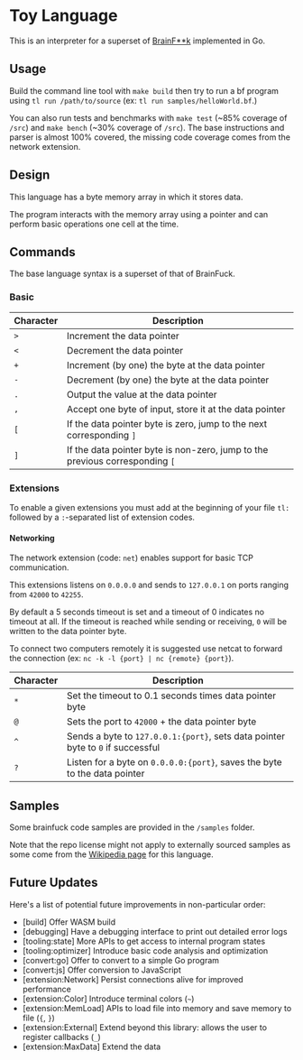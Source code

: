 # Toy Language

This is an interpreter for a superset of [BrainF**k](https://en.wikipedia.org/wiki/Brainfuck) implemented in Go.

## Usage

Build the command line tool with `make build` then try to run a bf program using `tl run /path/to/source` (ex: `tl run samples/helloWorld.bf`.)

You can also run tests and benchmarks with `make test` (~85% coverage of `/src`) and `make bench` (~30% coverage of `/src`). The base instructions and parser is almost 100% covered, the missing code coverage comes from the network extension.

## Design

This language has a byte memory array in which it stores data.

The program interacts with the memory array using a pointer and can perform basic operations one cell at the time.

## Commands

The base language syntax is a superset of that of BrainFuck.

### Basic

| Character | Description |
|-----------|-------------|
| `>` | Increment the data pointer |
| `<` | Decrement the data pointer |
| `+` | Increment (by one) the byte at the data pointer |
| `-` | Decrement (by one) the byte at the data pointer |
| `.` | Output the value at the data pointer |
| `,` | Accept one byte of input, store it at the data pointer |
| `[` | If the data pointer byte is zero, jump to the next corresponding `]` |
| `]` | If the data pointer byte is non-zero, jump to the previous corresponding `[` |

### Extensions

To enable a given extensions you must add at the beginning of your file `tl:` followed by a `:`-separated list of extension codes.

#### Networking

The network extension (code: `net`) enables support for basic TCP communication.

This extensions listens on `0.0.0.0` and sends to `127.0.0.1` on ports ranging from `42000` to `42255`.

By default a 5 seconds timeout is set and a timeout of 0 indicates no timeout at all.
If the timeout is reached while sending or receiving, `0` will be written to the data pointer byte. 

To connect two computers remotely it is suggested use netcat to forward the connection (ex: `nc -k -l {port} | nc {remote} {port}`).

| Character | Description |
|-----------|-------------|
| `*` | Set the timeout to 0.1 seconds times data pointer byte | 
| `@` | Sets the port to `42000` + the data pointer byte |
| `^` | Sends a byte to `127.0.0.1:{port}`, sets data pointer byte to `0` if successful |
| `?` | Listen for a byte on `0.0.0.0:{port}`, saves the byte to the data pointer |

## Samples

Some brainfuck code samples are provided in the `/samples` folder.

Note that the repo license might not apply to externally sourced samples as some come from the [Wikipedia page](https://en.wikipedia.org/wiki/Brainfuck#Examples) for this language.

## Future Updates

Here's a list of potential future improvements in non-particular order:

- [build] Offer WASM build
- [debugging] Have a debugging interface to print out detailed error logs
- [tooling:state] More APIs to get access to internal program states
- [tooling:optimizer] Introduce basic code analysis and optimization
- [convert:go] Offer to convert to a simple Go program
- [convert:js] Offer conversion to JavaScript
- [extension:Network] Persist connections alive for improved performance
- [extension:Color] Introduce terminal colors (`~`)
- [extension:MemLoad] APIs to load file into memory and save memory to file (`{`, `}`)
- [extension:External] Extend beyond this library: allows the user to register callbacks (`_`)
- [extension:MaxData] Extend the data 
